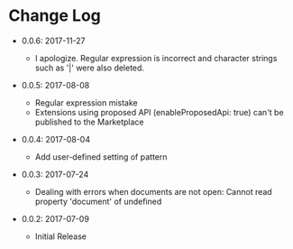 # Change Log

* 0.0.6: 2017-11-27

  - I apologize. Regular expression is incorrect and character strings such as '|' were also deleted.

* 0.0.5: 2017-08-08

  - Regular expression mistake
  - Extensions using proposed API (enableProposedApi: true) can't be published to the Marketplace

* 0.0.4:  2017-08-04
  - Add user-defined setting of pattern

* 0.0.3: 2017-07-24 
  - Dealing with errors when documents are not open:  Cannot read property 'document' of undefined

* 0.0.2: 2017-07-09 
  - Initial Release
